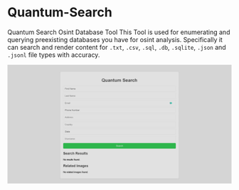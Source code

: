 # Quantum-Search
Quantum Search Osint Database Tool 
This Tool is used for enumerating and querying preexisting databases you have for osint analysis. Specifically it can search and render content for `.txt`, `.csv`, `.sql`, `.db`, `.sqlite`, `.json` and `.jsonl` file types with accuracy.

![Sreenshot of tool](https://github.com/Quantum-Solace/Quantum-Search/blob/main/Screenshot.png)
